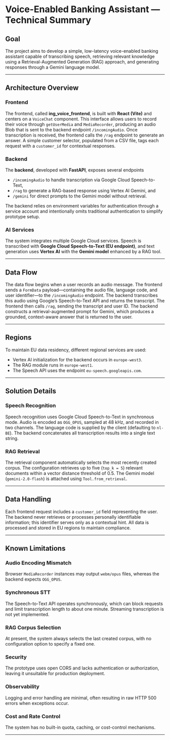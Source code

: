 # Voice-Enabled Banking Assistant — Technical Summary

## Goal

The project aims to develop a simple, low-latency voice-enabled banking assistant capable of transcribing speech, retrieving relevant knowledge using a Retrieval-Augmented Generation (RAG) approach, and generating responses through a Gemini language model.

---

## Architecture Overview

### Frontend

The frontend, called **ing_voice_frontend**, is built with **React (Vite)** and centers on a `VoiceChat` component. This interface allows users to record their voice through `getUserMedia` and `MediaRecorder`, producing an audio Blob that is sent to the backend endpoint `/incomingAudio`. Once transcription is received, the frontend calls the `/rag` endpoint to generate an answer. A simple customer selector, populated from a CSV file, tags each request with a `customer_id` for contextual responses.

### Backend

The **backend**, developed with **FastAPI**, exposes several endpoints
- `/incomingAudio` to handle transcription via Google Cloud Speech-to-Text,  
- `/rag` to generate a RAG-based response using Vertex AI Gemini, and  
- `/gemini` for direct prompts to the Gemini model without retrieval.  

The backend relies on environment variables for authentication through a service account and intentionally omits traditional authentication to simplify prototype setup.

### AI Services

The system integrates multiple Google Cloud services. Speech is transcribed with **Google Cloud Speech-to-Text (EU endpoint)**, and text generation uses **Vertex AI** with the **Gemini model** enhanced by a RAG tool.

---

## Data Flow

The data flow begins when a user records an audio message. The frontend sends a `FormData` payload—containing the audio file, language code, and user identifier—to the `/incomingAudio` endpoint. The backend transcribes this audio using Google’s Speech-to-Text API and returns the transcript. The frontend then calls `/rag`, sending the transcript and user ID. The backend constructs a retrieval-augmented prompt for Gemini, which produces a grounded, context-aware answer that is returned to the user.

---

## Regions

To maintain EU data residency, different regional services are used:
- Vertex AI initialization for the backend occurs in `europe-west3`.
- The RAG module runs in `europe-west1`.
- The Speech API uses the endpoint `eu-speech.googleapis.com`.

---


## Solution Details

### Speech Recognition

Speech recognition uses Google Cloud Speech-to-Text in synchronous mode. Audio is encoded as `OGG_OPUS`, sampled at 48 kHz, and recorded in two channels. The language code is supplied by the client (defaulting to `nl-BE`). The backend concatenates all transcription results into a single text string.

### RAG Retrieval

The retrieval component automatically selects the most recently created corpus. The configuration retrieves up to five (`top_k = 5`) relevant documents within a vector distance threshold of 0.5. The Gemini model (`gemini-2.0-flash`) is attached using `Tool.from_retrieval`.

---

## Data Handling

Each frontend request includes a `customer_id` field representing the user. The backend never retrieves or processes personally identifiable information; this identifier serves only as a contextual hint. All data is processed and stored in EU regions to maintain compliance.

---

## Known Limitations

### Audio Encoding Mismatch

Browser `MediaRecorder` instances may output `webm/opus` files, whereas the backend expects `OGG_OPUS`.

### Synchronous STT

The Speech-to-Text API operates synchronously, which can block requests and limit transcription length to about one minute. Streaming transcription is not yet implemented.


### RAG Corpus Selection

At present, the system always selects the last created corpus, with no configuration option to specify a fixed one.


### Security

The prototype uses open CORS and lacks authentication or authorization, leaving it unsuitable for production deployment.

### Observability

Logging and error handling are minimal, often resulting in raw HTTP 500 errors when exceptions occur.

### Cost and Rate Control

The system has no built-in quota, caching, or cost-control mechanisms.

---
